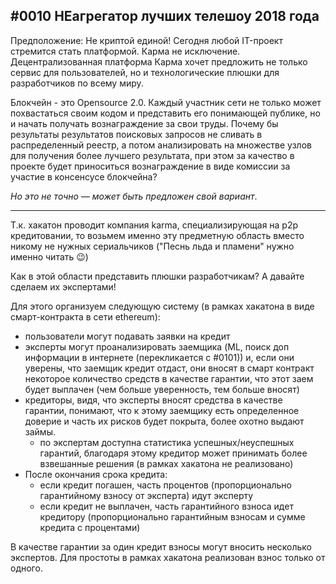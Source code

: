 ## #0010 НЕагрегатор лучших телешоу 2018 года


Предположение: Не криптой единой! Сегодня любой IT-проект стремится  стать платформой. Карма не исключение. Децентрализованная платформа Карма хочет предложить не только сервис для пользователей, но и технологические плюшки для разработчиков по всему миру.

Блокчейн - это Opensource 2.0. Каждый участник сети не только может похвастаться своим кодом и представить его понимающей публике, но и начать получать вознаграждение за свои труды. Почему бы результаты результатов поисковых запросов не сливать в распределенный реестр, а потом анализировать на множестве узлов для получения более лучшего результата, при этом за качество в проекте будет приноситься вознаграждение в виде комиссии за участие в консенсусе блокчейна?

*Но это не точно — может быть предложен свой вариант*.

---

Т.к. хакатон проводит компания karma, специализирующая на p2p кредитовании, то возьмем именно эту предметную область вместо никому не нужных сериальчиков ("Песнь льда и пламени" нужно именно читать 😉)

Как в этой области представить плюшки разработчикам? А давайте сделаем их экспертами!

Для этого организуем следующую систему (в рамках хакатона в виде смарт-контракта в сети ethereum):
- пользователи могут подавать заявки на кредит
- эксперты могут проанализировать заемщика (ML, поиск доп информации в интернете (перекликается с #0101)) и, если они уверены, что заемщик кредит отдаст, они вносят в смарт контракт некоторое количество средств в качестве гарантии, что этот заем будет выплачен (чем больше уверенность, тем больше вносят)
- кредиторы, видя, что эксперты вносят средства в качестве гарантии, понимают, что к этому заемщику есть определенное доверие и часть их рисков будет покрыта, более охотно выдают займы.
    - по экспертам доступна статистика успешных/неуспешных гарантий, благодаря этому кредитор может принимать более взвешанные решения (в рамках хакатона не реализовано)
- После окончания срока кредита:
    - если кредит погашен, часть процентов (пропорционально гарантийному взносу от эксперта) идут эксперту
    - если кредит не выплачен, часть гарантийного взноса идет кредитору (пропорционально гарантийным взносам и сумме кредита с процентами)


В качестве гарантии за один кредит взносы могут вносить несколько экспертов. Для простоты в рамках хакатона реализован взнос только от одного.

